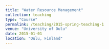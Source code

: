 ```yaml
---
title: "Water Resource Management"
collection: teaching
type: "Course"
permalink: /teaching/2015-spring-teaching-1
venue: "University of Oulu"
date: 2015-01-01
location: "Oulu, Finland"
---
```



